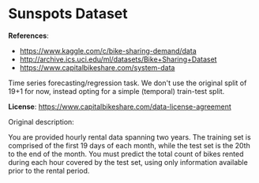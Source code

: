 # Sunspots Dataset

**References**: 
* https://www.kaggle.com/c/bike-sharing-demand/data
* http://archive.ics.uci.edu/ml/datasets/Bike+Sharing+Dataset
* https://www.capitalbikeshare.com/system-data

Time series forecasting/regression task. We don't use the original split of 19+1 for now, instead opting for a simple (temporal) train-test split.

**License**: https://www.capitalbikeshare.com/data-license-agreement

Original description:

You are provided hourly rental data spanning two years.
The training set is comprised of the first 19 days of each month, while the test set is the 20th to the end of the month. 
You must predict the total count of bikes rented during each hour covered by the test set, 
using only information available prior to the rental period.

